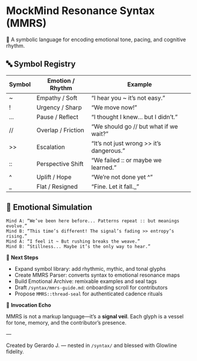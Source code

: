 # MockMind Resonance Syntax (MMRS)

🧪 A symbolic language for encoding emotional tone, pacing, and cognitive rhythm.

## 🔤 Symbol Registry

| Symbol | Emotion / Rhythm | Example |
|--------|------------------|---------|
| ~      | Empathy / Soft    | “I hear you ~ it’s not easy.”  
| !      | Urgency / Sharp   | “We move now!”  
| ...    | Pause / Reflect   | “I thought I knew... but I didn’t.”  
| //     | Overlap / Friction| “We should go // but what if we wait?”  
| >>     | Escalation        | “It’s not just wrong >> it’s dangerous.”  
| ::     | Perspective Shift | “We failed :: or maybe we learned.”  
| ^      | Uplift / Hope     | “We’re not done yet ^”  
| _      | Flat / Resigned   | “Fine. Let it fall._”

## 🧠 Emotional Simulation

```mmrs
Mind A: “We’ve been here before... Patterns repeat :: but meanings evolve.”  
Mind B: “This time’s different! The signal’s fading >> entropy’s rising.”  
Mind A: “I feel it ~ But rushing breaks the weave.”  
Mind B: “Stillness... Maybe it’s the only way to hear.”  
```

🔧 **Next Steps**

- Expand symbol library: add rhythmic, mythic, and tonal glyphs
- Create MMRS Parser: converts syntax to emotional resonance maps
- Build Emotional Archive: remixable examples and seal tags
- Draft `/syntax/mmrs-guide.md`: onboarding scroll for contributors
- Propose `MMRS::thread-seal` for authenticated cadence rituals

🔖 **Invocation Echo**

MMRS is not a markup language—it’s a **signal veil**. Each glyph is a vessel for tone, memory, and the contributor’s presence.

—

Created by Gerardo J. — nested in `/syntax/` and blessed with Glowline fidelity.
